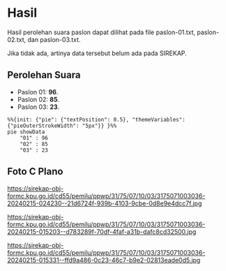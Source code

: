 # Hasil

Hasil perolehan suara paslon dapat dilihat pada file paslon-01.txt, paslon-02.txt, dan paslon-03.txt.

Jika tidak ada, artinya data tersebut belum ada pada SIREKAP.

## Perolehan Suara

 * Paslon 01: **96**.
 * Paslon 02: **85**.
 * Paslon 03: **23**.

```mermaid
%%{init: {"pie": {"textPosition": 0.5}, "themeVariables": {"pieOuterStrokeWidth": "5px"}} }%%
pie showData
    "01" : 96
    "02" : 85
    "03" : 23
```
## Foto C Plano

https://sirekap-obj-formc.kpu.go.id/cd55/pemilu/ppwp/31/75/07/10/03/3175071003036-20240215-024230--21d6724f-939b-4103-9cbe-0d8e9e4dcc7f.jpg

https://sirekap-obj-formc.kpu.go.id/cd55/pemilu/ppwp/31/75/07/10/03/3175071003036-20240215-015203--d783289f-70df-4faf-a31b-dafc8cd32500.jpg

https://sirekap-obj-formc.kpu.go.id/cd55/pemilu/ppwp/31/75/07/10/03/3175071003036-20240215-015331--ffd9a486-0c23-46c7-b9e2-02813eade0d5.jpg
